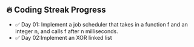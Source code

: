 ## 🔥 Coding Streak Progress
- ✅ Day 01: Implement a job scheduler that takes in a function f and an integer n, and calls f after n milliseconds.
- ✅ Day 02:Implement an XOR linked list
